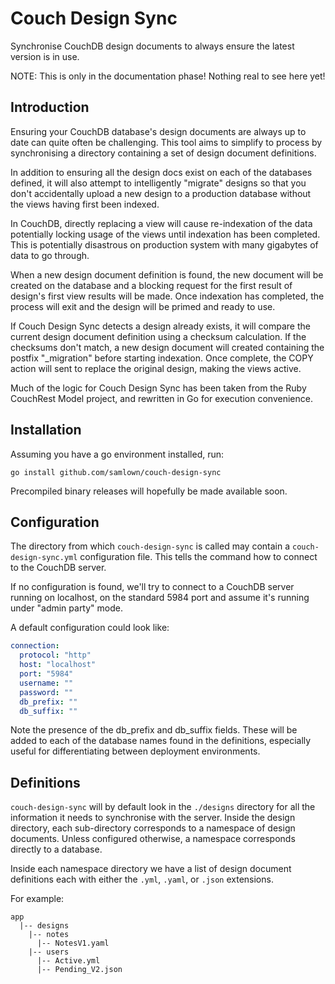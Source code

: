 # Couch Design Sync

Synchronise CouchDB design documents to always ensure the latest version is in use.

NOTE: This is only in the documentation phase! Nothing real to see here yet!

## Introduction

Ensuring your CouchDB database's design documents are always up to date can quite often be challenging. This
tool aims to simplify to process by synchronising a directory containing a set of design document
definitions.

In addition to ensuring all the design docs exist on each of the databases defined, it will also
attempt to intelligently "migrate" designs so that you don't accidentally upload a new design to a
production database without the views having first been indexed.

In CouchDB, directly replacing a view will cause re-indexation of the data potentially locking usage
of the views until indexation has been completed. This is potentially disastrous on production
system with many gigabytes of data to go through.

When a new design document definition is found, the new document will be created on the database
and a blocking request for the first result of design's first view results will be made. Once
indexation has completed, the process will exit and the design will be primed and ready to use.

If Couch Design Sync detects a design already exists, it will compare the current design document
definition using a checksum calculation. If the checksums don't match, a new design document will
created containing the postfix "_migration" before starting indexation. Once complete, the COPY
action will sent to replace the original design, making the views active.

Much of the logic for Couch Design Sync has been taken from the Ruby CouchRest Model project, and
rewritten in Go for execution convenience.

## Installation

Assuming you have a go environment installed, run:

    go install github.com/samlown/couch-design-sync

Precompiled binary releases will hopefully be made available soon.

## Configuration

The directory from which `couch-design-sync` is called may contain a `couch-design-sync.yml`
configuration file. This tells the command how to connect to the CouchDB server.

If no configuration is found, we'll try to connect to a CouchDB server running on localhost, on the
standard 5984 port and assume it's running under "admin party" mode.

A default configuration could look like:

```yaml
connection:
  protocol: "http"
  host: "localhost"
  port: "5984"
  username: ""
  password: ""
  db_prefix: ""
  db_suffix: ""
```

Note the presence of the db_prefix and db_suffix fields. These will be added to each of the database
names found in the definitions, especially useful for differentiating between deployment
environments.

## Definitions

`couch-design-sync` will by default look in the `./designs` directory for all the information it
needs to synchronise with the server. Inside the design directory, each sub-directory corresponds
to a namespace of design documents. Unless configured otherwise, a namespace corresponds directly
to a database.

Inside each namespace directory we have a list of design document definitions each with either
the `.yml`, `.yaml`, or `.json` extensions.

For example:

```
app
  |-- designs
    |-- notes
      |-- NotesV1.yaml
    |-- users
      |-- Active.yml
      |-- Pending_V2.json
```
